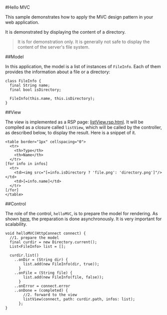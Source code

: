 #Hello MVC

This sample demonstrates how to apply the MVC design pattern in your web application.

It is demonstrated by displaying the content of a directory.

> It is for demonstration only. It is generally not safe to display the content of the server's file system.

##Model

In this application, the model is a list of instances of `FileInfo`. Each of them provides the information about a file or a directory:

    class FileInfo {
      final String name;
      final bool isDirectory;

      FileInfo(this.name, this.isDirectory);
    }

##View

The view is implemented as a RSP page: [listView.rsp.html](https://github.com/rikulo/stream/blob/master/example/hello-mvc/webapp/listView.rsp.html). It will be compiled as a closure called `listView`, which will be called by the controller, as described below, to display the result. Here is a snippet of it.

    <table border="1px" cellspacing="0">
      <tr>
        <th>Type</th>
        <th>Name</th>
      </tr>
    [for info in infos]
      <tr>
        <td><img src="[=info.isDirectory ? 'file.png': 'directory.png']"/></td>
        <td>[=info.name]</td>
      </tr>
    [/for]
    </table>


##Control

The role of the control, `helloMVC`, is to prepare the model for rendering. As shown [here](https://github.com/rikulo/stream/blob/master/example/hello-mvc/webapp/main.dart), the preparation is done asynchronously. It is very important for scalability.

    void helloMVC(HttpConnect connect) {
      //1. prepare the model
      final curdir = new Directory.current();
      List<FileInfo> list = [];

      curdir.list()
        ..onDir = (String dir) {
            list.add(new FileInfo(dir, true));
          }
        ..onFile = (String file) {
            list.add(new FileInfo(file, false));
          }
        ..onError = connect.error
        ..onDone = (completed) {
            //2. forward to the view
            listView(connect, path: curdir.path, infos: list);
          };
    }
